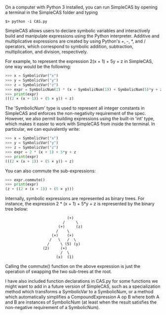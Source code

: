 On a computer with Python 3 installed, you can run SimpleCAS by opening a terminal in the SimpleCAS folder and typing

```console
$> python -i CAS.py
```

SimpleCAS allows users to declare symbolic variables and interactively build and manipulate expressions using the Python interpreter. Additive and multiplicative expressions are created by using Python's +, -, *, and / operators, which correspond to symbolic addition, subtraction, multiplication, and division, respectively. 

For example, to represent the expression 2(x + 1) + 5y + z in SimpleCAS, one way would be the following:

```python
>>> x = SymbolicVar("x")
>>> y = SymbolicVar("y")
>>> z = SymbolicVar("z")
>>> expr = SymbolicNum(2) * (x + SymbolicNum(1)) + SymbolicNum(5)*y + z
>>> print(expr)
(((2 × (x + 1)) + (5 × y)) + z)
```

The 'SymbolicNum' type is used to represent all integer constants in SimpleCAS and enforces the non-negativity requirement of the spec. However, we also permit building expressions using the built-in 'int' type, which makes it easier to work with SimpleCAS from inside the terminal. In particular, we can equivalently write:

```python
>>> x = SymbolicVar("x")
>>> y = SymbolicVar("y")
>>> z = SymbolicVar("z")
>>> expr = 2 * (x + 1) + 5*y + z
>>> print(expr)
(((2 × (x + 1)) + (5 × y)) + z)
```

You can also commute the sub-expressions:

```python
>>> expr.commute()
>>> print(expr)
(z + ((2 × (x + 1)) + (5 × y)))
```

Internally, symbolic expressions are represented as binary trees. For instance, the expression 
2 * (x + 1) + 5*y + z is represented by the binary tree below:

                                (+)
                              /     \
                            (+)     (z)
                           /    \
                         (×)    (×)
                        /   \   /  \
                       /     \ (5) (y)
                     (2)     (+)
                             /  \
                           (x)  (1)


Calling the commute() function on the above expression is just the operation of swapping the two sub-trees at the root.

I have also included function declarations in CAS.py for some functions we might want to add in a future version of SimpleCAS, such as a 
specialization method which transforms a SymbolicVar to a SymbolicNum, or a method which automatically simplifies a CompoundExpression 
A op B where both A and B are instances of SymbolicNum (at least when the result satisfies the non-negative requirement of a SymbolicNum).
